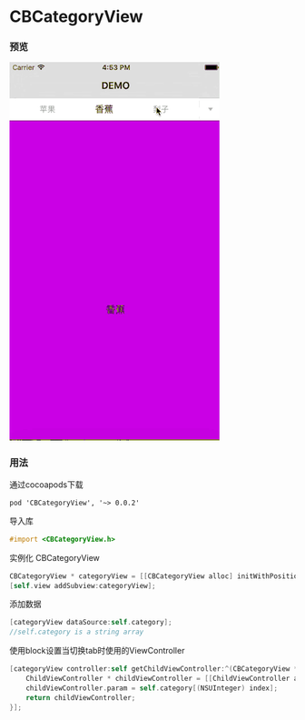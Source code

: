 # CBCategoryView

### 预览
![demo](./images/demo.gif)

### 用法
通过cocoapods下载

```
pod 'CBCategoryView', '~> 0.0.2'
```

导入库

``` objective-c
#import <CBCategoryView.h>
```

实例化 CBCategoryView

``` objective-c
CBCategoryView * categoryView = [[CBCategoryView alloc] initWithPosition:CGPointMake(0,64) andHeight:40];
[self.view addSubview:categoryView];
```

添加数据

``` objective-c
[categoryView dataSource:self.category];
//self.category is a string array
```

使用block设置当切换tab时使用的ViewController

``` objective-c
[categoryView controller:self getChildViewController:^(CBCategoryView * cbCategoryView, NSInteger index) {
    ChildViewController * childViewController = [[ChildViewController alloc] init];
    childViewController.param = self.category[(NSUInteger) index];
    return childViewController;
}];
```
